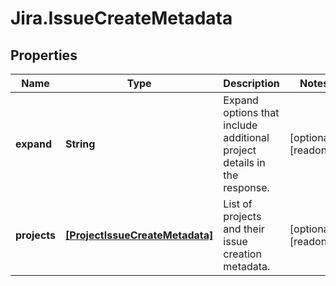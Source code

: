 # Jira.IssueCreateMetadata

## Properties

Name | Type | Description | Notes
------------ | ------------- | ------------- | -------------
**expand** | **String** | Expand options that include additional project details in the response. | [optional] [readonly] 
**projects** | [**[ProjectIssueCreateMetadata]**](ProjectIssueCreateMetadata.md) | List of projects and their issue creation metadata. | [optional] [readonly] 



